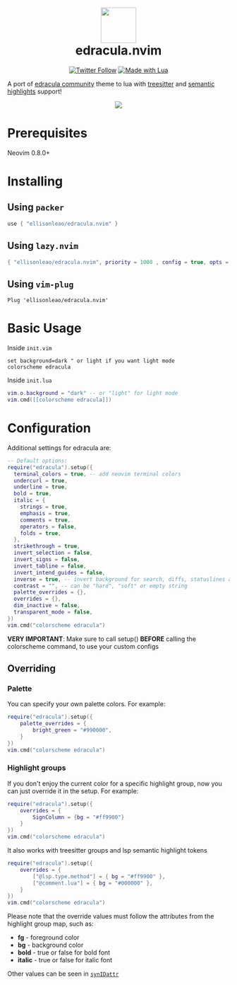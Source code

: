 <div align="center">
      <h1> <img src="https://i.postimg.cc/WpQzgxVh/plugin-Icon.png" width="80px"><br/>edracula.nvim</h1>
     </div>
<p align="center"> 
      <a href="https://twitter.com/intent/user?screen_name=ellisonleao" target="_blank"><img alt="Twitter Follow" src="https://img.shields.io/twitter/follow/ellisonleao?style=for-the-badge" style="vertical-align:center" ></a>
      <a href="#"><img alt="Made with Lua" src="https://img.shields.io/badge/Made%20with%20Lua-blueviolet.svg?style=for-the-badge&logo=lua" style="vertical-align:center" /></a>
</p>

A port of [edracula community](https://github.com/edracula-community/edracula) theme to lua with [treesitter](https://github.com/nvim-treesitter/nvim-treesitter) and [semantic highlights](https://neovim.io/doc/user/lsp.html#lsp-semantic-highlight) support!

<p align="center">
    <img src="https://i.postimg.cc/fy3tnGFt/edracula-themes.png" />
</p>

# Prerequisites

Neovim 0.8.0+

# Installing

## Using `packer`

```lua
use { "ellisonleao/edracula.nvim" }
```

## Using `lazy.nvim`

```lua
{ "ellisonleao/edracula.nvim", priority = 1000 , config = true, opts = ...}
```

## Using `vim-plug`

```vim
Plug 'ellisonleao/edracula.nvim'
```

# Basic Usage

Inside `init.vim`

```vim
set background=dark " or light if you want light mode
colorscheme edracula
```

Inside `init.lua`

```lua
vim.o.background = "dark" -- or "light" for light mode
vim.cmd([[colorscheme edracula]])
```

# Configuration

Additional settings for edracula are:

```lua
-- Default options:
require("edracula").setup({
  terminal_colors = true, -- add neovim terminal colors
  undercurl = true,
  underline = true,
  bold = true,
  italic = {
    strings = true,
    emphasis = true,
    comments = true,
    operators = false,
    folds = true,
  },
  strikethrough = true,
  invert_selection = false,
  invert_signs = false,
  invert_tabline = false,
  invert_intend_guides = false,
  inverse = true, -- invert background for search, diffs, statuslines and errors
  contrast = "", -- can be "hard", "soft" or empty string
  palette_overrides = {},
  overrides = {},
  dim_inactive = false,
  transparent_mode = false,
})
vim.cmd("colorscheme edracula")
```

**VERY IMPORTANT**: Make sure to call setup() **BEFORE** calling the colorscheme command, to use your custom configs

## Overriding

### Palette

You can specify your own palette colors. For example:

```lua
require("edracula").setup({
    palette_overrides = {
        bright_green = "#990000",
    }
})
vim.cmd("colorscheme edracula")
```

### Highlight groups

If you don't enjoy the current color for a specific highlight group, now you can just override it in the setup. For
example:

```lua
require("edracula").setup({
    overrides = {
        SignColumn = {bg = "#ff9900"}
    }
})
vim.cmd("colorscheme edracula")
```

It also works with treesitter groups and lsp semantic highlight tokens

```lua
require("edracula").setup({
    overrides = {
        ["@lsp.type.method"] = { bg = "#ff9900" },
        ["@comment.lua"] = { bg = "#000000" },
    }
})
vim.cmd("colorscheme edracula")
```

Please note that the override values must follow the attributes from the highlight group map, such as:

- **fg** - foreground color
- **bg** - background color
- **bold** - true or false for bold font
- **italic** - true or false for italic font

Other values can be seen in [`synIDattr`](<https://neovim.io/doc/user/builtin.html#synIDattr()>)
